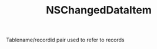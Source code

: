 ﻿---
uid: crmscript_ref_NSChangedDataItem
title: NSChangedDataItem
intellisense: Void.NSChangedDataItem
keywords: NSChangedDataItem
so.topic: reference
---

Tablename/recordid pair used to refer to records
